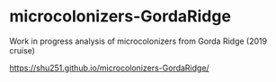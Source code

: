 # microcolonizers-GordaRidge


Work in progress analysis of microcolonizers from Gorda Ridge (2019 cruise)

https://shu251.github.io/microcolonizers-GordaRidge/

